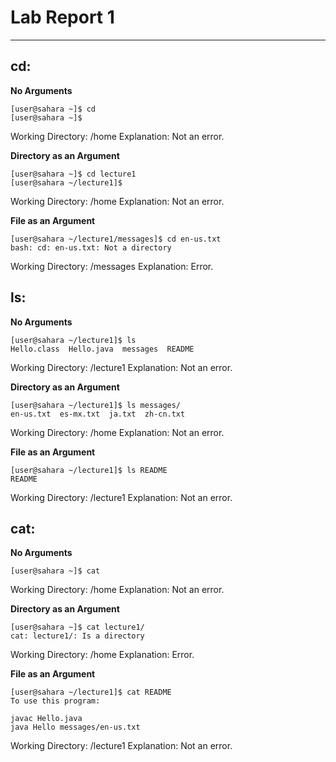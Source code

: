 # Lab Report 1
---

## cd:
**No Arguments**
```
[user@sahara ~]$ cd
[user@sahara ~]$
```
Working Directory: /home
Explanation: 
Not an error.

**Directory as an Argument**
```
[user@sahara ~]$ cd lecture1
[user@sahara ~/lecture1]$
```
Working Directory: /home
Explanation: 
Not an error.

**File as an Argument**
```
[user@sahara ~/lecture1/messages]$ cd en-us.txt 
bash: cd: en-us.txt: Not a directory
```
Working Directory: /messages
Explanation: 
Error. 

## ls:
**No Arguments**
```
[user@sahara ~/lecture1]$ ls
Hello.class  Hello.java  messages  README
```
Working Directory: /lecture1
Explanation: 
Not an error.

**Directory as an Argument**
```
[user@sahara ~/lecture1]$ ls messages/
en-us.txt  es-mx.txt  ja.txt  zh-cn.txt
```
Working Directory: /home
Explanation: 
Not an error.

**File as an Argument**
```
[user@sahara ~/lecture1]$ ls README 
README
```
Working Directory: /lecture1
Explanation: 
Not an error. 

## cat:
**No Arguments**
```
[user@sahara ~]$ cat

```
Working Directory: /home
Explanation: 
Not an error.

**Directory as an Argument**
```
[user@sahara ~]$ cat lecture1/
cat: lecture1/: Is a directory
```
Working Directory: /home
Explanation: 
Error.

**File as an Argument**
```
[user@sahara ~/lecture1]$ cat README 
To use this program:

javac Hello.java
java Hello messages/en-us.txt
```
Working Directory: /lecture1
Explanation: 
Not an error. 
